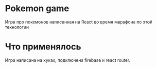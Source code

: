 # Pokemon game
Игра про покемонов написанная на React во время марафона по этой технологии
# Что применялось
Игра написана на хуках, подключена firebase и react router.
